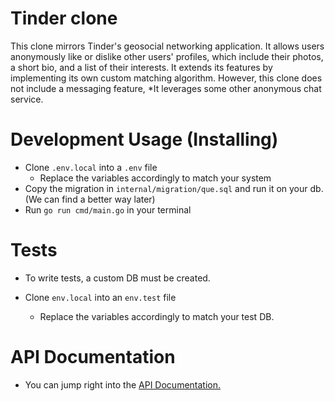 # Tinder clone

This clone mirrors Tinder's geosocial networking application. It allows users anonymously like or dislike other users' profiles, which include their photos, a short bio, and a list of their interests. It extends its features by implementing its own custom matching algorithm. However, this clone does not include a messaging feature, *It leverages some other anonymous chat service.


# Development Usage (Installing)

- Clone `.env.local` into a `.env` file
    - Replace the variables accordingly to match your system
- Copy the migration in `internal/migration/que.sql` and run it on your db. (We can find a better way later)
- Run `go run cmd/main.go` in your terminal

# Tests

- To write tests, a custom DB must be created.

- Clone `env.local` into an `env.test` file 
    - Replace the variables accordingly to match your test DB.
# API Documentation

- You can jump right into the [API Documentation.](https://deeznuts.com)
